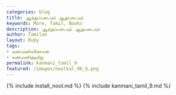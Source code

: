 ```yaml
---
categories: blog
title: ஆற்றுப்படையும் ஆறுபடையும்
keywords: More, Tamil, Books
description: ஆற்றுப்படையும் ஆறுபடையும்
author: Tamilan
layout: Ruby
tags:
- கண்மணிகணேசன்
- கண்மணித்தமிழ்
permalink: kanmani_tamil_9
featured: /images/noolkal_96_6.png
---
```

{% include install_nool.md %}
{% include kanmani_tamil_9.md %}
